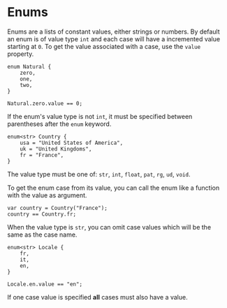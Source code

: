 # Enums
Enums are a lists of constant values, either strings or numbers. By default an enum is of value type `int` and each case will have a incremented value starting at `0`.
To get the value associated with a case, use the `value` property.
```buzz
enum Natural {
    zero,
    one,
    two,
}

Natural.zero.value == 0;
```

If the enum's value type is not `int`, it must be specified between parentheses after the `enum` keyword.
```buzz
enum<str> Country {
    usa = "United States of America",
    uk = "United Kingdoms",
    fr = "France",
}
```
The value type must be one of: `str`, `int`, `float`, `pat`, `rg`, `ud`, `void`.

To get the enum case from its value, you can call the enum like a function with the value as argument.
```buzz
var country = Country("France");
country == Country.fr;
```

When the value type is `str`, you can omit case values which will be the same as the case name.
```buzz
enum<str> Locale {
    fr,
    it,
    en,
}

Locale.en.value == "en";
```

If one case value is specified **all** cases must also have a value.
